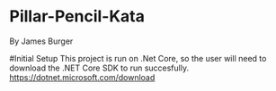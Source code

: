 # Pillar-Pencil-Kata
By James Burger

#Initial Setup
This project is run on .Net Core, so the user will need to download the .NET Core SDK to run succesfully.
https://dotnet.microsoft.com/download

